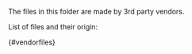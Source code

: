 The files in this folder are made by 3rd party vendors.

List of files and their origin:

{#vendorfiles}

